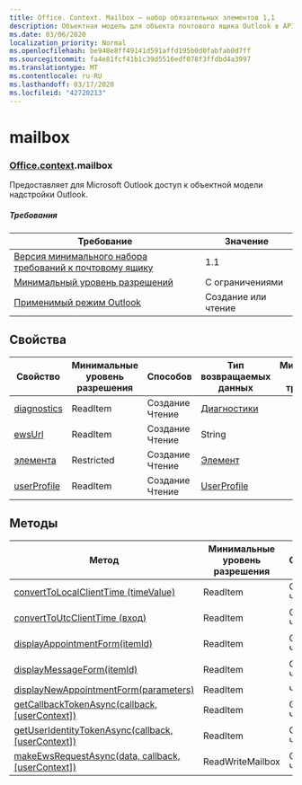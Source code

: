 ```yaml
---
title: Office. Context. Mailbox — набор обязательных элементов 1,1
description: Объектная модель для объекта почтового ящика Outlook в API надстроек Outlook (версия API почтовых ящиков 1,1).
ms.date: 03/06/2020
localization_priority: Normal
ms.openlocfilehash: be948e8ff49141d591affd195b0d0fabfab0d7ff
ms.sourcegitcommit: fa4e81fcf41b1c39d5516edf078f3ffdbd4a3997
ms.translationtype: MT
ms.contentlocale: ru-RU
ms.lasthandoff: 03/17/2020
ms.locfileid: "42720213"
---
```

# <a name="mailbox"></a>mailbox

### <a name="officecontextmailbox"></a>[Office](office.md)[.context](office.context.md).mailbox

Предоставляет для Microsoft Outlook доступ к объектной модели надстройки Outlook.

##### <a name="requirements"></a>Требования

|Требование| Значение|
|---|---|
|[Версия минимального набора требований к почтовому ящику](../../requirement-sets/outlook-api-requirement-sets.md)| 1.1|
|[Минимальный уровень разрешений](../../../outlook/understanding-outlook-add-in-permissions.md)| С ограничениями|
|[Применимый режим Outlook](../../../outlook/outlook-add-ins-overview.md#extension-points)| Создание или чтение|

## <a name="properties"></a>Свойства

| Свойство | Минимальные<br>уровень разрешения | Способов | Тип возвращаемых данных | Минимальные<br>набор требований |
|---|---|---|---|:---:|
| [diagnostics](/javascript/api/outlook/office.mailbox?view=outlook-js-1.1#diagnostics) | ReadItem | Создание<br>Чтение | [Диагностики](/javascript/api/outlook/office.diagnostics?view=outlook-js-1.1) | [1.1](../requirement-set-1.1/outlook-requirement-set-1.1.md) |
| [ewsUrl](/javascript/api/outlook/office.mailbox?view=outlook-js-1.1#ewsurl) | ReadItem | Создание<br>Чтение | String | [1.1](../requirement-set-1.1/outlook-requirement-set-1.1.md) |
| [элемента](office.context.mailbox.item.md) | Restricted | Создание<br>Чтение | [Элемент](/javascript/api/outlook/office.item?view=outlook-js-1.1) | [1.1](../requirement-set-1.1/outlook-requirement-set-1.1.md) |
| [userProfile](/javascript/api/outlook/office.mailbox?view=outlook-js-1.1#userprofile) | ReadItem | Создание<br>Чтение | [UserProfile](/javascript/api/outlook/office.userprofile?view=outlook-js-1.1) | [1.1](../requirement-set-1.1/outlook-requirement-set-1.1.md) |

## <a name="methods"></a>Методы

| Метод | Минимальные<br>уровень разрешения | Способов | Минимальные<br>набор требований |
|---|---|---|:---:|
| [convertToLocalClientTime (timeValue)](/javascript/api/outlook/office.mailbox?view=outlook-js-1.1#converttolocalclienttime-timevalue-) | ReadItem | Создание<br>Чтение | [1.1](../requirement-set-1.1/outlook-requirement-set-1.1.md) |
| [convertToUtcClientTime (вход)](/javascript/api/outlook/office.mailbox?view=outlook-js-1.1#converttoutcclienttime-input-) | ReadItem | Создание<br>Чтение | [1.1](../requirement-set-1.1/outlook-requirement-set-1.1.md) |
| [displayAppointmentForm(itemId)](/javascript/api/outlook/office.mailbox?view=outlook-js-1.1#displayappointmentform-itemid-) | ReadItem | Создание<br>Чтение | [1.1](../requirement-set-1.1/outlook-requirement-set-1.1.md) |
| [displayMessageForm(itemId)](/javascript/api/outlook/office.mailbox?view=outlook-js-1.1#displaymessageform-itemid-) | ReadItem | Создание<br>Чтение | [1.1](../requirement-set-1.1/outlook-requirement-set-1.1.md) |
| [displayNewAppointmentForm(parameters)](/javascript/api/outlook/office.mailbox?view=outlook-js-1.1#displaynewappointmentform-parameters-) | ReadItem | Чтение | [1.1](../requirement-set-1.1/outlook-requirement-set-1.1.md) |
| [getCallbackTokenAsync(callback, [userContext])](/javascript/api/outlook/office.mailbox?view=outlook-js-1.1#getcallbacktokenasync-callback--usercontext-) | ReadItem | Создание<br>Чтение | [1.3](../requirement-set-1.3/outlook-requirement-set-1.3.md)<br>[1.1](../requirement-set-1.1/outlook-requirement-set-1.1.md) |
| [getUserIdentityTokenAsync(callback, [userContext])](/javascript/api/outlook/office.mailbox?view=outlook-js-1.1#getuseridentitytokenasync-callback--usercontext-) | ReadItem | Создание<br>Чтение | [1.1](../requirement-set-1.1/outlook-requirement-set-1.1.md) |
| [makeEwsRequestAsync(data, callback, [userContext])](/javascript/api/outlook/office.mailbox?view=outlook-js-1.1#makeewsrequestasync-data--callback--usercontext-) | ReadWriteMailbox | Создание<br>Чтение | [1.1](../requirement-set-1.1/outlook-requirement-set-1.1.md) |
